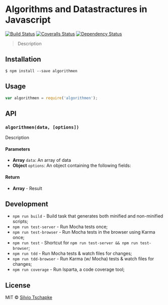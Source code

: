 # Algorithms and Datastractures in Javascript
[![Build Status](https://travis-ci.org/sketchap/algorithms-and-datastructures-javascript.svg?branch=master)](https://travis-ci.org/sketchap/algorithms-and-datastructures-javascript)
[![Coveralls Status][coveralls-image]][coveralls-url]
[![Dependency Status][depstat-image]][depstat-url]

> Description

## Installation

```
$ npm install --save algorithmen
```

## Usage
```js
var algorithmen = require('algorithmen');
```

## API

### `algorithmen(data, [options])`
Description

#### Parameters
- **Array** `data`: An array of data
- **Object** `options`: An object containing the following fields:

#### Return
- **Array** - Result

## Development
- `npm run build` - Build task that generates both minified and non-minified scripts;
- `npm run test-server` - Run Mocha tests once;
- `npm run test-browser` - Run Mocha tests in the browser using Karma once;
- `npm run test` - Shortcut for `npm run test-server && npm run test-browser`;
- `npm run tdd` - Run Mocha tests & watch files for changes;
- `npm run tdd-browser` - Run Karma (w/ Mocha) tests & watch files for changes;
- `npm run coverage` - Run Isparta, a code coverage tool;

## License
MIT © [Silvio Tschapke](http://github.com/sketchap)

[travis-url]: https://travis-ci.org/sketchap/algorithmen
[travis-image]: https://img.shields.io/travis/sketchap/algorithmen.svg?style=flat-square

[coveralls-url]: https://coveralls.io/r/sketchap/algorithmen
[coveralls-image]: https://img.shields.io/coveralls/sketchap/algorithmen.svg?style=flat-square

[depstat-url]: https://david-dm.org/sketchap/algorithmen
[depstat-image]: https://david-dm.org/sketchap/algorithmen.svg?style=flat-square

